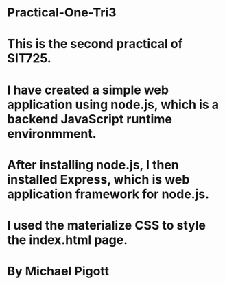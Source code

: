 # Practical-One-Tri3

# This is the second practical of SIT725.

# I have created a simple web application using node.js, which is a backend JavaScript runtime environmment.

# After installing node.js, I then installed Express, which is web application framework for node.js.

# I used the materialize CSS to style the index.html page.

# By Michael Pigott
